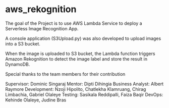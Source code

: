 # aws_rekognition
The goal of the Project is to use AWS Lambda Service to deploy a Serverless Image Recognition App.

A console application (S3Upload.py) was also developed to upload images into a S3 bucket.

When the image is uploaded to S3 bucket, the Lambda function triggers Amazon Rekognition to detect the image label and store the result in DynamoDB.

Special thanks to the team members for their contribution

Supervisor: Dominic Singaraj Mentor: Dipti Dihingia Business Analyst: Albert Raymore Development: Nzoji Hipolito, Chatlekha Klamruang, Chirag Limbachia, Gabriel Olaleye Testing: Sasikala Reddipalli, Faiza Baqir DevOps: Kehinde Olaleye, Judine Bras
